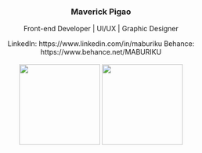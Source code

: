 <h3 align="center"> Maverick Pigao </h3> 
<p align="center"> Front-end Developer | UI/UX | Graphic Designer<p>
<div align="center">
  <span>LinkedIn: https://www.linkedin.com/in/maburiku</span>
  <span>Behance: https://www.behance.net/MABURIKU</span>
</div>
<br/>
<div align="center">
  <img height="165px" src="https://github-readme-stats.vercel.app/api?username=MABURIKU&show_icons=true&bg_color=75,252525,3F4E5A&title_color=00FF8A&icon_color=00FF8A&text_color=f5f5f5&hide_border=true&rank_icon=percentile"/>
  <img height="165px" src="https://streak-stats.demolab.com?user=MABURIKU&background=75,252525,3F4E5A&currStreakLabel=00FF8A&currStreakNum=f5f5f5&sideNums=f5f5f5&sideLabels=00FF8A&dates=f5f5f5&fire=00FF8A&ring=00FF8A&hide_border=true"/>
</div>
